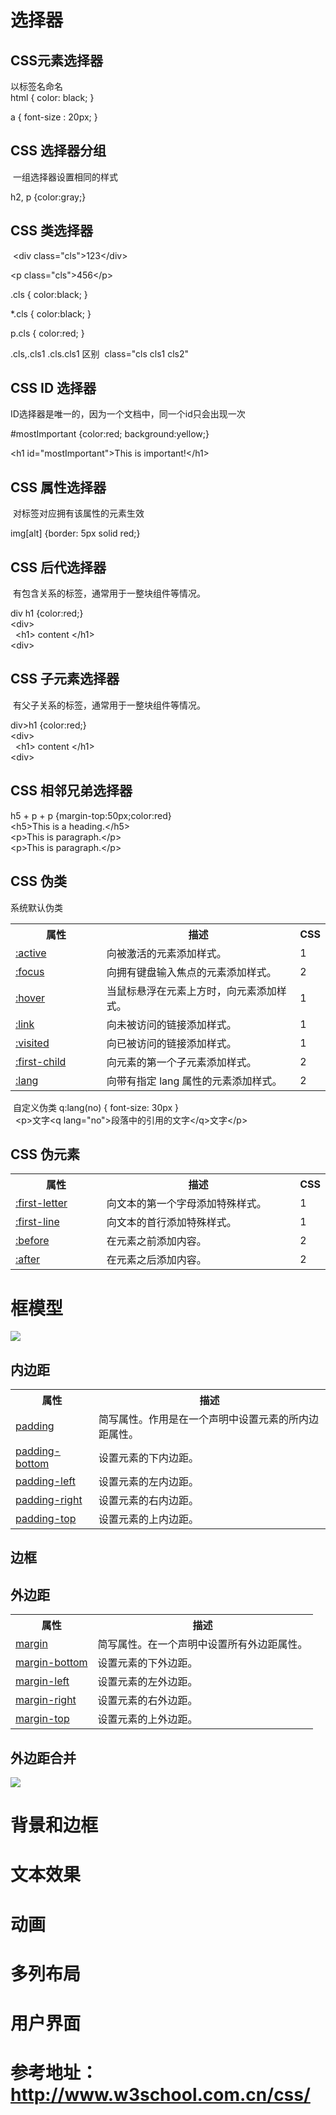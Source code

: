
# 选择器
## CSS元素选择器  
以标签名命名  
 html { color: black; }  
 
 a { font-size : 20px; }  

## CSS 选择器分组  
  一组选择器设置相同的样式  
  
  h2, p {color:gray;}

## CSS 类选择器  
  &lt;div class="cls"&gt;123&lt;/div&gt;  
  
  &lt;p class="cls"&gt;456&lt;/p&gt;  
  
  .cls { color:black; }  
  
  *.cls { color:black; }  
  
  p.cls { color:red; }
  
  .cls,.cls1
  .cls.cls1 区别
  class="cls cls1 cls2"

## CSS ID 选择器  
  ID选择器是唯一的，因为一个文档中，同一个id只会出现一次  
  
  #mostImportant {color:red; background:yellow;}  
  
  &lt;h1 id="mostImportant"&gt;This is important!&lt;/h1&gt;
  

## CSS 属性选择器  
  对标签对应拥有该属性的元素生效  
  
  img[alt] {border: 5px solid red;}  
  

## CSS 后代选择器  
  有包含关系的标签，通常用于一整块组件等情况。  
  
  div h1 {color:red;}    
  &lt;div&gt;  
      &lt;h1&gt; content  &lt;/h1&gt;  
  &lt;div&gt;  
  

## CSS 子元素选择器
  有父子关系的标签，通常用于一整块组件等情况。  

  div>h1 {color:red;}    
  &lt;div&gt;  
      &lt;h1&gt; content  &lt;/h1&gt;  
  &lt;div&gt;  

## CSS 相邻兄弟选择器  
  h5 + p + p {margin-top:50px;color:red}  
  &lt;h5&gt;This is a heading.&lt;/h5&gt;  
  &lt;p&gt;This is paragraph.&lt;/p&gt;  
  &lt;p&gt;This is paragraph.&lt;/p&gt;  
  
## CSS 伪类  
系统默认伪类
<table class="dataintable">
  <tbody><tr>
    <th style="width:30%;">属性</th>
    <th style="width:65%;">描述</th>
    <th style="width:5%;">CSS</th>
  </tr>
  <tr>
    <td><a href="/cssref/pr_pseudo_active.asp">:active</a></td>
    <td>向被激活的元素添加样式。</td>
    <td>1</td>
  </tr>
	<tr>
    <td><a href="/cssref/pr_pseudo_focus.asp">:focus</a></td>
    <td>向拥有键盘输入焦点的元素添加样式。</td>
    <td>2</td>
  </tr>
	<tr>
    <td><a href="/cssref/pr_pseudo_hover.asp">:hover</a></td>
    <td>当鼠标悬浮在元素上方时，向元素添加样式。</td>
    <td>1</td>
  </tr>
  <tr>
    <td><a href="/cssref/pr_pseudo_link.asp">:link</a></td>
    <td>向未被访问的链接添加样式。</td>
    <td>1</td>
  </tr>
  <tr>
    <td><a href="/cssref/pr_pseudo_visited.asp">:visited</a></td>
    <td>向已被访问的链接添加样式。</td>
    <td>1</td>
  </tr>
  <tr>
    <td><a href="/cssref/pr_pseudo_first-child.asp">:first-child</a></td>
    <td>向元素的第一个子元素添加样式。</td>
    <td>2</td>
  </tr>
  <tr>
    <td><a href="/cssref/pr_pseudo_lang.asp">:lang</a></td>
    <td>向带有指定 lang 属性的元素添加样式。</td>
    <td>2</td>
  </tr>
</tbody></table>  
  
  自定义伪类
   q:lang(no) { font-size: 30px }  
   &lt;p&gt;文字&lt;q lang="no"&gt;段落中的引用的文字&lt;/q&gt;文字&lt;/p&gt;


## CSS 伪元素  
<table class="dataintable">
  <tbody><tr>
    <th style="width:30%;">属性</th>
    <th style="width:65%;">描述</th>
    <th style="width:5%;">CSS</th>
  </tr>
  <tr>
    <td><a href="/cssref/pr_pseudo_first-letter.asp">:first-letter</a></td>
    <td>向文本的第一个字母添加特殊样式。</td>
    <td>1</td>
  </tr>
  <tr>
    <td><a href="/cssref/pr_pseudo_first-line.asp">:first-line</a></td>
    <td>向文本的首行添加特殊样式。</td>
    <td>1</td>
  </tr>
  <tr>
    <td><a href="/cssref/pr_pseudo_before.asp">:before</a></td>
    <td>在元素之前添加内容。</td>
    <td>2</td>
  </tr>
  <tr>
    <td><a href="/cssref/pr_pseudo_after.asp">:after</a></td>
    <td>在元素之后添加内容。</td>
    <td>2</td>
  </tr>
</tbody></table>


# 框模型
<img src="http://www.w3school.com.cn/i/ct_boxmodel.gif"/>  

## 内边距
<table class="dataintable">
  <tbody><tr>
    <th>属性</th>
    <th>描述</th>
  </tr>
  <tr>
    <td><a href="/cssref/pr_padding.asp" title="CSS padding 属性">padding</a></td>
    <td>简写属性。作用是在一个声明中设置元素的所内边距属性。</td>
  </tr>
  <tr>
    <td><a href="/cssref/pr_padding-bottom.asp" title="CSS padding-bottom 属性">padding-bottom</a></td>
    <td>设置元素的下内边距。</td>
  </tr>
  <tr>
    <td><a href="/cssref/pr_padding-left.asp" title="CSS padding-left 属性">padding-left</a></td>
    <td>设置元素的左内边距。</td>
  </tr>
  <tr>
    <td><a href="/cssref/pr_padding-right.asp" title="CSS padding-right 属性">padding-right</a></td>
    <td>设置元素的右内边距。</td>
  </tr>
  <tr>
    <td><a href="/cssref/pr_padding-top.asp" title="CSS padding-top 属性">padding-top</a></td>
    <td>设置元素的上内边距。</td>
  </tr>
</tbody></table>  

## 边框

## 外边距
<table class="dataintable">
  <tbody><tr>
    <th>属性</th>
    <th>描述</th>
  </tr>
  <tr>
    <td><a href="/cssref/pr_margin.asp" title="CSS margin 属性">margin</a></td>
    <td>简写属性。在一个声明中设置所有外边距属性。</td>
  </tr>
  <tr>
    <td><a href="/cssref/pr_margin-bottom.asp" title="CSS margin-bottom 属性">margin-bottom</a></td>
    <td>设置元素的下外边距。</td>
  </tr>
  <tr>
    <td><a href="/cssref/pr_margin-left.asp" title="CSS margin-left 属性">margin-left</a></td>
    <td>设置元素的左外边距。</td>
  </tr>
  <tr>
    <td><a href="/cssref/pr_margin-right.asp" title="CSS margin-right 属性">margin-right</a></td>
    <td>设置元素的右外边距。</td>
  </tr>
  <tr>
    <td><a href="/cssref/pr_margin-top.asp" title="CSS margin-top 属性">margin-top</a></td>
    <td>设置元素的上外边距。</td>
  </tr>
</tbody></table>  

## 外边距合并
<img src="http://www.w3school.com.cn/i/ct_css_margin_collapsing_example_1.gif"/>


# 背景和边框


# 文本效果


# 动画


# 多列布局


# 用户界面



# 参考地址：http://www.w3school.com.cn/css/
